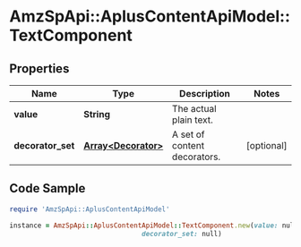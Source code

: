 # AmzSpApi::AplusContentApiModel::TextComponent

## Properties

Name | Type | Description | Notes
------------ | ------------- | ------------- | -------------
**value** | **String** | The actual plain text. | 
**decorator_set** | [**Array&lt;Decorator&gt;**](Decorator.md) | A set of content decorators. | [optional] 

## Code Sample

```ruby
require 'AmzSpApi::AplusContentApiModel'

instance = AmzSpApi::AplusContentApiModel::TextComponent.new(value: null,
                                 decorator_set: null)
```


